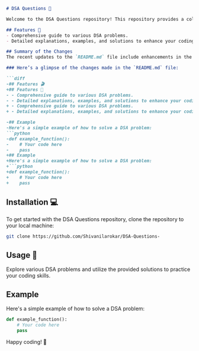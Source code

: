 ```markdown
# DSA Questions 🌟

Welcome to the DSA Questions repository! This repository provides a collection of data structures and algorithms (DSA) problems to help you enhance your coding skills. Whether you are preparing for interviews or looking to sharpen your problem-solving abilities, this repository is your go-to resource!

## Features 🎉
- Comprehensive guide to various DSA problems.
- Detailed explanations, examples, and solutions to enhance your coding skills.

## Summary of the Changes
The recent updates to the `README.md` file include enhancements in the introduction and restructuring of features and examples for clarity and readability.

### Here’s a glimpse of the changes made in the `README.md` file:

```diff
-## Features 🎬
+## Features 🎉
- - Comprehensive guide to various DSA problems.
- - Detailed explanations, examples, and solutions to enhance your coding skills.
+ - Comprehensive guide to various DSA problems.
+ - Detailed explanations, examples, and solutions to enhance your coding skills.

-## Example
-Here's a simple example of how to solve a DSA problem:
```python
-def example_function():
-    # Your code here
-    pass
+## Example
+Here's a simple example of how to solve a DSA problem:
+```python
+def example_function():
+    # Your code here
+    pass
```
 
## Installation 💻
To get started with the DSA Questions repository, clone the repository to your local machine:

```bash
git clone https://github.com/Shivanilarokar/DSA-Questions-
```

## Usage 📖
Explore various DSA problems and utilize the provided solutions to practice your coding skills.

## Example
Here's a simple example of how to solve a DSA problem:

```python
def example_function():
    # Your code here
    pass
```

Happy coding! 🚀
```